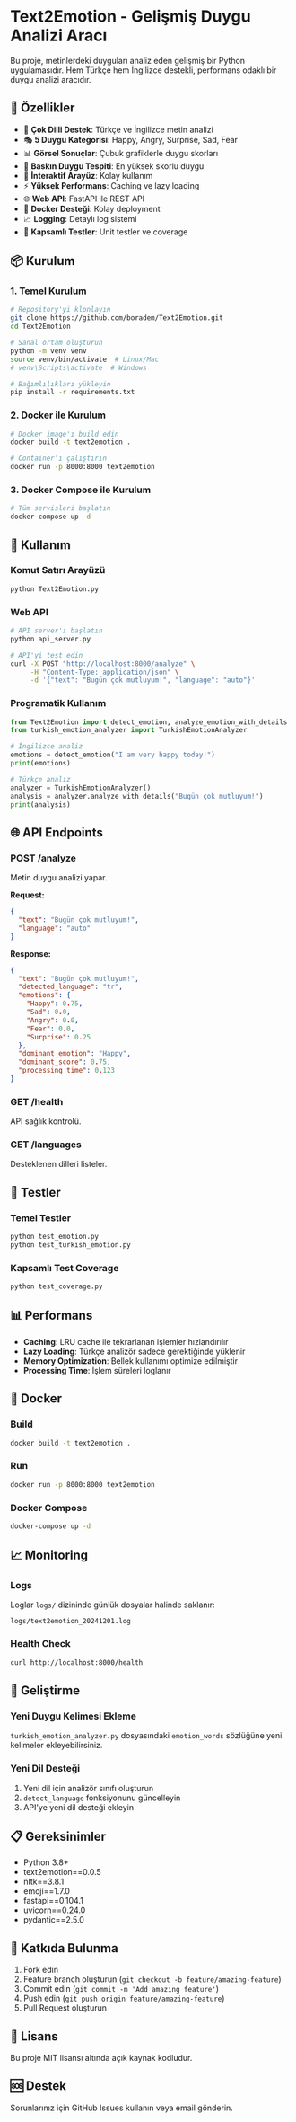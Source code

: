 # Text2Emotion - Gelişmiş Duygu Analizi Aracı

Bu proje, metinlerdeki duyguları analiz eden gelişmiş bir Python uygulamasıdır. Hem Türkçe hem İngilizce destekli, performans odaklı bir duygu analizi aracıdır.

## 🚀 Özellikler

- 📝 **Çok Dilli Destek**: Türkçe ve İngilizce metin analizi
- 🎭 **5 Duygu Kategorisi**: Happy, Angry, Surprise, Sad, Fear
- 📊 **Görsel Sonuçlar**: Çubuk grafiklerle duygu skorları
- 🎯 **Baskın Duygu Tespiti**: En yüksek skorlu duygu
- 💬 **İnteraktif Arayüz**: Kolay kullanım
- ⚡ **Yüksek Performans**: Caching ve lazy loading
- 🌐 **Web API**: FastAPI ile REST API
- 🐳 **Docker Desteği**: Kolay deployment
- 📈 **Logging**: Detaylı log sistemi
- 🧪 **Kapsamlı Testler**: Unit testler ve coverage

## 📦 Kurulum

### 1. Temel Kurulum
```bash
# Repository'yi klonlayın
git clone https://github.com/boradem/Text2Emotion.git
cd Text2Emotion

# Sanal ortam oluşturun
python -m venv venv
source venv/bin/activate  # Linux/Mac
# venv\Scripts\activate  # Windows

# Bağımlılıkları yükleyin
pip install -r requirements.txt
```

### 2. Docker ile Kurulum
```bash
# Docker image'ı build edin
docker build -t text2emotion .

# Container'ı çalıştırın
docker run -p 8000:8000 text2emotion
```

### 3. Docker Compose ile Kurulum
```bash
# Tüm servisleri başlatın
docker-compose up -d
```

## 🎯 Kullanım

### Komut Satırı Arayüzü
```bash
python Text2Emotion.py
```

### Web API
```bash
# API server'ı başlatın
python api_server.py

# API'yi test edin
curl -X POST "http://localhost:8000/analyze" \
     -H "Content-Type: application/json" \
     -d '{"text": "Bugün çok mutluyum!", "language": "auto"}'
```

### Programatik Kullanım
```python
from Text2Emotion import detect_emotion, analyze_emotion_with_details
from turkish_emotion_analyzer import TurkishEmotionAnalyzer

# İngilizce analiz
emotions = detect_emotion("I am very happy today!")
print(emotions)

# Türkçe analiz
analyzer = TurkishEmotionAnalyzer()
analysis = analyzer.analyze_with_details("Bugün çok mutluyum!")
print(analysis)
```

## 🌐 API Endpoints

### POST /analyze
Metin duygu analizi yapar.

**Request:**
```json
{
  "text": "Bugün çok mutluyum!",
  "language": "auto"
}
```

**Response:**
```json
{
  "text": "Bugün çok mutluyum!",
  "detected_language": "tr",
  "emotions": {
    "Happy": 0.75,
    "Sad": 0.0,
    "Angry": 0.0,
    "Fear": 0.0,
    "Surprise": 0.25
  },
  "dominant_emotion": "Happy",
  "dominant_score": 0.75,
  "processing_time": 0.123
}
```

### GET /health
API sağlık kontrolü.

### GET /languages
Desteklenen dilleri listeler.

## 🧪 Testler

### Temel Testler
```bash
python test_emotion.py
python test_turkish_emotion.py
```

### Kapsamlı Test Coverage
```bash
python test_coverage.py
```

## 📊 Performans

- **Caching**: LRU cache ile tekrarlanan işlemler hızlandırılır
- **Lazy Loading**: Türkçe analizör sadece gerektiğinde yüklenir
- **Memory Optimization**: Bellek kullanımı optimize edilmiştir
- **Processing Time**: İşlem süreleri loglanır

## 🐳 Docker

### Build
```bash
docker build -t text2emotion .
```

### Run
```bash
docker run -p 8000:8000 text2emotion
```

### Docker Compose
```bash
docker-compose up -d
```

## 📈 Monitoring

### Logs
Loglar `logs/` dizininde günlük dosyalar halinde saklanır:
```
logs/text2emotion_20241201.log
```

### Health Check
```bash
curl http://localhost:8000/health
```

## 🔧 Geliştirme

### Yeni Duygu Kelimesi Ekleme
`turkish_emotion_analyzer.py` dosyasındaki `emotion_words` sözlüğüne yeni kelimeler ekleyebilirsiniz.

### Yeni Dil Desteği
1. Yeni dil için analizör sınıfı oluşturun
2. `detect_language` fonksiyonunu güncelleyin
3. API'ye yeni dil desteği ekleyin

## 📋 Gereksinimler

- Python 3.8+
- text2emotion==0.0.5
- nltk==3.8.1
- emoji==1.7.0
- fastapi==0.104.1
- uvicorn==0.24.0
- pydantic==2.5.0

## 🤝 Katkıda Bulunma

1. Fork edin
2. Feature branch oluşturun (`git checkout -b feature/amazing-feature`)
3. Commit edin (`git commit -m 'Add amazing feature'`)
4. Push edin (`git push origin feature/amazing-feature`)
5. Pull Request oluşturun

## 📄 Lisans

Bu proje MIT lisansı altında açık kaynak kodludur.

## 🆘 Destek

Sorunlarınız için GitHub Issues kullanın veya email gönderin.
